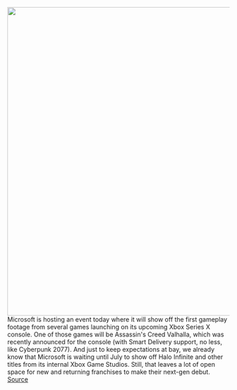 <img src='https://cdn.vox-cdn.com/thumbor/e-6aAnO9pOpOgYaGvqgnEoY5BQQ=/0x0:1200x675/1200x800/filters:focal(504x242:696x434)/cdn.vox-cdn.com/uploads/chorus_image/image/66763039/xboxseriesx.0.jpg' width='700px' /><br/>
Microsoft is hosting an event today where it will show off the first gameplay footage from several games launching on its upcoming Xbox Series X console. One of those games will be Assassin's Creed Valhalla, which was recently announced for the console (with Smart Delivery support, no less, like Cyberpunk 2077). And just to keep expectations at bay, we already know that Microsoft is waiting until July to show off Halo Infinite and other titles from its internal Xbox Game Studios. Still, that leaves a lot of open space for new and returning franchises to make their next-gen debut.
<a href='https://www.theverge.com/2020/5/7/21249490/microsoft-xbox-series-x-game-showcase-live-stream-watch-start-time-how-to'> Source <a/>